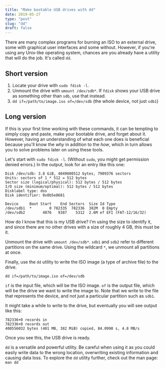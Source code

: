 ```yaml
---
title: "Make bootable USB drives with dd"
date: 2019-05-27
type: "post"
slug: "dd"
draft: false
---
```


There are many complex programs for burning an ISO to an external drive, some
with graphical user interfaces and some without. However, if you're using any
Unix-like operating system, chances are you already have a utility that will
do the job. It's called `dd`.

## Short version

  1. Locate your drive with `sudo fdisk -l`.
  2. Unmount the drive with `umount /dev/sdb*`. If `fdisk` shows your USB
     drive as something other than `sdb`, use that instead.
  3. `dd if=/path/to/image.iso of=/dev/sdb` (the whole device, not just `sdb1`)

## Long version

If this is your first time working with these commands, it can be tempting to
simply copy and paste, make your bootable drive, and forget about it. However,
having an understanding of what each one does is beneficial because you'll know
the *why* in addition to the *how*, which in turn allows you to solve problems
later on using these tools.

Let's start with `sudo fdisk -l`. (Without `sudo`, you might get permission
denied errors.) In the output, look for an entry like this one:

```
Disk /dev/sdb: 3.8 GiB, 4049600512 bytes, 7909376 sectors
Units: sectors of 1 * 512 = 512 bytes
Sector size (logical/physical): 512 bytes / 512 bytes
I/O size (minimum/optimal): 512 bytes / 512 bytes
Disklabel type: dos
Disk identifier: 0x0b5e8681

Device     Boot Start    End Sectors  Size Id Type
/dev/sdb1  *        0 782335  782336  382M  0 Empty
/dev/sdb2        4076   9387    5312  2.6M ef EFI (FAT-12/16/32)
```

How do I know that this is my USB drive? I'm using the size to identify it,
and since there are no other drives with a size of roughly 4 GB, this must be
it.

Unmount the drive with `umount /dev/sdb*`. `sdb1` and `sdb2` refer to
different partitions on the same drive. Using the wildcard `*`, we unmount all
partitions at once.

Finally, use the `dd` utility to write the ISO image (a type of archive
file) to the drive.

```
dd if=/path/to/image.iso of=/dev/sdb
```

`if` is the input file, which will be the ISO image. `of` is the output file,
which will be the drive we want to write the image to. Note that we write to
the file that represents the device, and not just a particular partition such
as `sdb1`.

It might take a while to write to the drive, but eventually you will see output
like this:

```
782336+0 records in
782336+0 records out
400556032 bytes (401 MB, 382 MiB) copied, 84.0998 s, 4.8 MB/s
```

Once you see this, the USB drive is ready.

`dd` is a versatile and powerful utility. Be careful when using it as you could
easily write data to the wrong location, overwriting existing information and
causing data loss. To explore the `dd` utility further, check out the man page:
`man dd`

